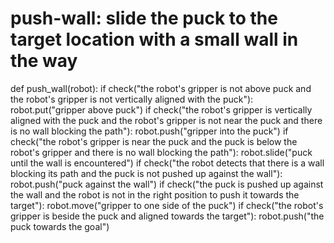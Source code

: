 # push-wall: slide the puck to the target location with a small wall in the way
def push_wall(robot):
    if check("the robot's gripper is not above puck and the robot's gripper is not vertically aligned with the puck"):
        robot.put("gripper above puck")
    if check("the robot's gripper is vertically aligned with the puck and the robot's gripper is not near the puck and there is no wall blocking the path"):
        robot.push("gripper into the puck")
    if check("the robot's gripper is near the puck and the puck is below the robot's gripper and there is no wall blocking the path"):
        robot.slide("puck until the wall is encountered")
    if check("the robot detects that there is a wall blocking its path and the puck is not pushed up against the wall"):
        robot.push("puck against the wall")
    if check("the puck is pushed up against the wall and the robot is not in the right position to push it towards the target"):
        robot.move("gripper to one side of the puck")
    if check("the robot's gripper is beside the puck and aligned towards the target"):
        robot.push("the puck towards the goal")